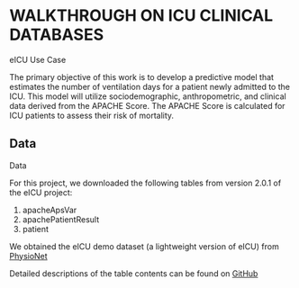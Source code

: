# WALKTHROUGH ON ICU CLINICAL DATABASES

eICU Use Case

The primary objective of this work is to develop a predictive model that estimates the number of ventilation days for a patient newly admitted to the ICU. This model will utilize sociodemographic, anthropometric, and clinical data derived from the APACHE Score. The APACHE Score is calculated for ICU patients to assess their risk of mortality.
## Data
Data

For this project, we downloaded the following tables from version 2.0.1 of the eICU project:

1. apacheApsVar
2. apachePatientResult
3. patient

We obtained the eICU demo dataset (a lightweight version of eICU) from [PhysioNet](https://physionet.org/content/eicu-crd-demo/2.0.1/#files-panel)

Detailed descriptions of the table contents can be found on [GitHub](https://github.com/MIT-LCP/eicu-code/tree/master/website/content/eicutables)
